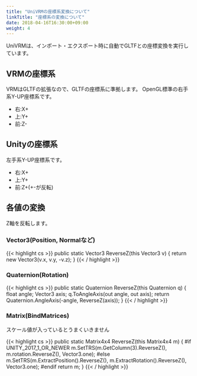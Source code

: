 ```yaml
---
title: "UniVRMの座標系変換について"
linkTitle: "座標系の変換について"
date: 2018-04-16T16:30:00+09:00
weight: 4
---
```


UniVRMは、インポート・エクスポート時に自動でGLTFとの座標変換を実行しています。

## VRMの座標系

VRMはGLTFの拡張なので、GLTFの座標系に準拠します。
OpenGL標準の右手系Y-UP座標系です。

* 右:X+
* 上:Y+
* 前:Z-

## Unityの座標系

左手系Y-UP座標系です。

* 右:X+
* 上:Y+
* 前:Z+(+-が反転)

## 各値の変換

Z軸を反転します。

### Vector3(Position, Normalなど)

{{< highlight cs >}}
public static Vector3 ReverseZ(this Vector3 v)
{
    return new Vector3(v.x, v.y, -v.z);
}
{{< / highlight >}}

### Quaternion(Rotation)

{{< highlight cs >}}
public static Quaternion ReverseZ(this Quaternion q)
{
    float angle;
    Vector3 axis;
    q.ToAngleAxis(out angle, out axis);
    return Quaternion.AngleAxis(-angle, ReverseZ(axis));
}
{{< / highlight >}}

### Matrix(BindMatrices)

スケール値が入っているとうまくいきません

{{< highlight cs >}}
public static Matrix4x4 ReverseZ(this Matrix4x4 m)
{
#if UNITY_2017_1_OR_NEWER
    m.SetTRS(m.GetColumn(3).ReverseZ(), m.rotation.ReverseZ(), Vector3.one);
#else
    m.SetTRS(m.ExtractPosition().ReverseZ(), m.ExtractRotation().ReverseZ(), Vector3.one);
#endif
    return m;
}
{{< / highlight >}}
